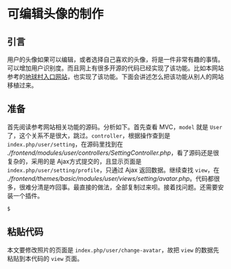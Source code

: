 # 可编辑头像的制作

## 引言

用户的头像如果可以编辑，或者选择自己喜欢的头像，将是一件非常有趣的事情。可以增加用户识别度。而且网上有很多开源的代码已经实现了该功能。比如本网站参考的[地球村入口网站](https://github.com/shi-yang/iisns)，也实现了该功能。下面会讲述怎么把该功能从别人的网站移植过来。

## 准备

首先阅读参考网站相关功能的源码。分析如下。首先查看 MVC，`model` 就是 `User` 了，这个关系不是很大，跳过。`controller`，根据操作查到是 `index.php/user/setting`，在源码里找到在 *./frontend/modules/user/controllers/SettingController.php*，看了源码还是很复杂的，采用的是 Ajax方式提交的，且显示页面是 `index.php/user/setting/profile`，只通过 Ajax 返回数据。继续查找 `view`，在 *./frontend/themes/basic/modules/user/views/setting/avatar.php*。代码都很多，很难分清是咋回事。最直接的做法，全部复制过来呗。接着找问题。还需要安装一个插件。

```bash
$ 
```

## 粘贴代码

本文要修改照片的页面是 `index.php/user/change-avatar`，故把 `view` 的数据先粘贴到本代码的 `view` 页面。